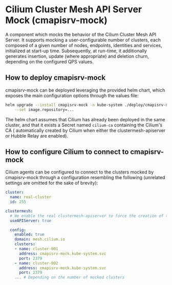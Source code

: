 # Cilium Cluster Mesh API Server Mock (cmapisrv-mock)

A component which mocks the behavior of the Cilium Cluster Mesh API Server. It
supports mocking a user-configurable number of clusters, each composed of a given
number of nodes, endpoints, identities and services, initialized at start-up time.
Subsequently, at run-time, it additionally generates insertion, update (where
appropriate) and deletion churn, depending on the configured QPS values.

## How to deploy cmapisrv-mock

cmapisrv-mock can be deployed leveraging the provided helm chart, which exposes
the main configuration options through the values file:

```bash
helm upgrade --install cmapisrv-mock -n kube-system ./deploy/cmapisrv-mock \
    --set image.repository=...
```

The helm chart assumes that Cilium has already been deployed in the same cluster,
and that it exists a Secret named `cilium-ca` containing the Cilium's CA (
automatically created by Cilium when either the clustermesh-apiserver or
Hubble Relay are enabled).

## How to configure Cilium to connect to cmapisrv-mock

Cilium agents can be configured to connect to the clusters mocked by cmapisrv-mock
through a configuration resembling the following (unrelated settings are omitted
for the sake of brevity):

```yaml
cluster:
  name: real-cluster
  id: 255

clustermesh:
  # We enable the real clustermesh-apiserver to force the creation of the TLS certificates.
  useAPIServer: true

  config:
    enabled: true
    domain: mesh.cilium.io
    clusters:
    - name: cluster-001
      address: cmapisrv-mock.kube-system.svc
      port: 2379
    - name: cluster-002
      address: cmapisrv-mock.kube-system.svc
      port: 2379
    ... # Depending on the number of mocked clusters
```
